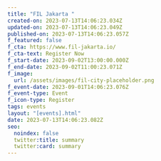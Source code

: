```yaml
---
title: "FIL Jakarta "
created-on: 2023-07-13T14:06:23.034Z
updated-on: 2023-07-13T14:06:23.049Z
published-on: 2023-07-13T14:06:23.057Z
f_featured: false
f_cta: https://www.fil-jakarta.io/
f_cta-text: Register Now
f_start-date: 2023-09-02T13:00:00.000Z
f_end-date: 2023-09-02T11:00:23.071Z
f_image:
  url: /assets/images/fil-city-placeholder.png
f_event-date: 2023-09-01T14:06:23.076Z
f_event-type: Event
f_icon-type: Register
tags: events
layout: "[events].html"
date: 2023-07-13T14:06:23.082Z
seo:
  noindex: false
  twitter:title: summary
  twitter:card: summary
---
```

